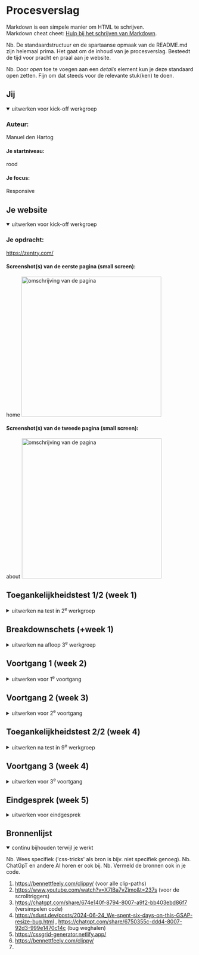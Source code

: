 # Procesverslag
Markdown is een simpele manier om HTML te schrijven.  
Markdown cheat cheet: [Hulp bij het schrijven van Markdown](https://github.com/adam-p/markdown-here/wiki/Markdown-Cheatsheet).

Nb. De standaardstructuur en de spartaanse opmaak van de README.md zijn helemaal prima. Het gaat om de inhoud van je procesverslag. Besteedt de tijd voor pracht en praal aan je website.

Nb. Door *open* toe te voegen aan een *details* element kun je deze standaard open zetten. Fijn om dat steeds voor de relevante stuk(ken) te doen.





## Jij

<details open>
  <summary>uitwerken voor kick-off werkgroep</summary>

  ### Auteur:
  Manuel den Hartog

  #### Je startniveau:
  rood

  #### Je focus:
  Responsive
 
</details>





## Je website

<details open>
  <summary>uitwerken voor kick-off werkgroep</summary>

  ### Je opdracht:
  https://zentry.com/

  #### Screenshot(s) van de eerste pagina (small screen): 
  home 
  <img src="readme-images/pagina-1.JPG" width="375px" alt="omschrijving van de pagina">

  #### Screenshot(s) van de tweede pagina (small screen):
  about
  <img src="readme-images/pagina-2.JPG" width="375px" alt="omschrijving van de pagina">
 
</details>



## Toegankelijkheidstest 1/2 (week 1)

<details>
  <summary>uitwerken na test in 2<sup>e</sup> werkgroep</summary>

  ### Bevindingen
  Lijst met je bevindingen die in de test naar voren kwamen:
  -  Met een gaatjesbril is de website nogsteeds prima te navigeren, het is uiteraard wel een stuk lastiger maar alle elementen staan niet op heel veel verschillende plekken dus moet je niet veel rondkijken op het scherm
  - Omdat er niet teveel elementen per sectie zijn is het ook niet heel moeilijk om de website door te navigeren als je concentratieproblemen hebt. Ook helpt het voor mijn gevoel dat er een animatie is op elementen als ze in je viewport komen waardoor je een soort van begeleid wordt met waar je naar moet kijken. Wel kunnen die juist ook wel afleidend zijn, zo is er bij een bepaalde sectie altijd een gifje op loop aan het afspelen is die best groot in beeld staat. En staat de tekst die daar gelezen moet worden linksonder in het klein. 
  - Met een spasmes/parkinson nabootser is het vrijwel onmogelijk om op een website uberhaupt goed rond te navigeren, dus dit was ook het geval op mijn website. Ik had de spasme nabootser wel op een best heftige stand staan dus dat was sowieso al moeilijk, als het een wat lichtere versie was was het wel goed mogelijk geweest om rond te navigeren op mijn website. Ook omdat knoppen vaak niet bij elkaar in de buurt staan. 
  - De voiceover op mijn site werkte niet heel goed. Zo worden alle heading in stukjes opgelezen omdat er in de tekst speciale letters zitten. Dus bij bijvoorbeeld "discover" is de letter o een speciale letter (qua font) dus leest de voiceover het op als disc-o-ver. Dit werkt dus niet heel goed. De broodteksten die er zijn worden wel goed opgelezen.

</details>



## Breakdownschets (+week 1)

<details>
  <summary>uitwerken na afloop 3<sup>e</sup> werkgroep</summary>

  ### de hele pagina: 
  <img src="readme-images/home-breakdown.jpg" width="375px" alt="breakdown van de hele home pagina">

  ### about pagina: 
  <img src="readme-images/about-breakdown.jpg" width="375px" alt="breakdown van de hele about pagina">

</details>





## Voortgang 1 (week 2)

<details>
  <summary>uitwerken voor 1<sup>e</sup> voortgang</summary>

  ### Stand van zaken
  Ik heb de HTML van de homepagina gemaakt alleen twijfel ik nog of sommige dingen semantisch zijn. Ook heb ik nog niet heel duidelijk wanneer ik wel een div mag gebruiken en wanneer niet. Zo weet ik bijvoorbeeld niet hoe ik de zwarte blokjes (zie afbeelding) moet gaan doen in de HTML. 
  <img src="readme-images/week1-punt.png" width="375px" alt="stuk waar ik vastliep">

Ook twijfel ik nog of ik sommige secties wel echt een section mag noemen aangezien ze niet beginnen met een heading.

  ### Agenda voor meeting
  samen met je groepje opstellen

  | Manuel         | Vincent            | Nerusha      | student 4        |
  | ---            | ---                | ---          | ---              |
  | dit bespreken  | en dit             | en ik dit    | en dan ik dat    |
  | en dat ook nog | dit als er tijd is | nog een punt | dit wil ik zeker |
  | ...            | ...                | ...          | ...              |

Punten Manuel: 
- Wanneer div?
- Mogen background images?
- Sections zonder heading.



  ### Verslag van meeting
  hier na afloop snel de uitkomsten van de meeting vastleggen

  - Ik moet de title en favicon nog aanpassen.
  - In mijn header heb ik de video voor de h1 gezet.
  - Kleine articles moeten list items worden
  - Per section een class maken zodat je niet heel veel classes hebt.
  - Divjes mogen bij stijling
  - Background images mag je niet gebruiken

</details>





## Voortgang 2 (week 3)

<details>
  <summary>uitwerken voor 2<sup>e</sup> voortgang</summary>

  ### Stand van zaken
  Ik ben nu bezig met de CSS en heb ook al het hamburgermenu met javascript gemaakt. Ik moet mij voor nu gaan focussen op het responsive maken en daarna wil ik verder gaan werken aan de javascript en de effecten gaan toevoegen.


  ### Agenda voor meeting
  samen met je groepje opstellen

  | Manuel      | Vincent          | Nerusha    | student 4        |
  | ---            | ---                | ---          | ---              |
  | dit bespreken  | en dit             | en ik dit    | en dan ik dat    |
  | en dat ook nog | dit als er tijd is | nog een punt | dit wil ik zeker |
  | ...            | ...                | ...          | ...              |

  - Punten Manuel:
    - Extra gap in mijn grid
    - Videos autoplay en loop. 
    - Div gebruiken ipv section als je geen heading hebt

  - Punten Vincent:
    - Beste manier voor carousel die weer terug komt bij het begin

  ### Verslag van meeting
  hier na afloop snel de uitkomsten van de meeting vastleggen

  - Extra gap in grid komt omdat ik een rij teveel had in mijn grid.
  - Ik kan intersection observer gebruiken voor animaties die bij scrollen komt. 
  - Videos kunnen op autoplay nadat er een actie is uitgevoerd (dus bv scrollen).
  - Ik kan vaker gebruik maken van :not en dan last child. 
  - Consistent coderen, dus niet een mix van px en em's maar alleen maar em als groottes.

</details>





## Toegankelijkheidstest 2/2 (week 4)

<details>
  <summary>uitwerken na test in 9<sup>e</sup> werkgroep</summary>

  ### Bevindingen
  Lijst met je bevindingen die in de test naar voren kwamen (geef ook aan wat er verbeterd is):
  - Mn close hamburger menu button wordt opgelezen terwijl die niet zichtbaar is.
  - Door de buttons heen tabben werkt heel goed. Alles wordt ook duidelijk voorgelezen.
  - Tekst oplezen met span in de tekst werkt heel slecht.
  - Er is een stuk tekst op de homepagina waar afbeeldingen tussen door gaan, deze worden door de screenreader opgelezen waardoor tussen de tekst door waardoor je de tekst niet goed hoort.
  - Mijn site komt wel door de validator die van Zentry totaal niet. Ik heb wel nog 3 errors maar heb van alles geprobeerd en kon dit niet meer oplossen, heb het er nu even ingelaten om een javascript interactie erbij te hebben.
  - Ik heb 1 h1 per pagina, de site van Zentry niet. 
  - Al mijn afbeeldingen hebben een alt tag, die van Zentry niet. 
  - Mijn website support een light/dark mode, die van Zentry niet. 

  <img src="readme-images/p1.jpg" width="375px" alt="a11y test pagina 1">
  <img src="readme-images/p2.jpg" width="375px" alt="a11y test pagina 2">
  <img src="readme-images/p3.jpg" width="375px" alt="a11y test pagina 3">
  <img src="readme-images/p4.jpg" width="375px" alt="a11y test pagina 4">
  <img src="readme-images/p5.jpg" width="375px" alt="a11y test pagina 5">

</details>





## Voortgang 3 (week 4)

<details>
  <summary>uitwerken voor 3<sup>e</sup> voortgang</summary>

  ### Stand van zaken
  Op het moment ben ik heel veel aan het klooien met de scrollTrigger. Soms werkt het wel goed maar vaak ook niet. Wanneer ik nu mn scherm resize, of de pagina refresh lijkt het alsof de scrollTrigger markers verplaatst worden waardoor het niet meer goed werkt. Voorderest ben ik eigenlijk zo goed als klaar en moet ik nog wat kleine dingetjes doen zoals states voor de knoppen toevoegen en mijn classes wat betere namen geven.


  ### Agenda voor meeting
  samen met je groepje opstellen

  | student 1      | student 2          | student 3    | student 4        |
  | ---            | ---                | ---          | ---              |
  | dit bespreken  | en dit             | en ik dit    | en dan ik dat    |
  | en dat ook nog | dit als er tijd is | nog een punt | dit wil ik zeker |
  | ...            | ...                | ...          | ...              |

  Punten Manuel:
  - ScrollTrigger breekt bij resizen of refreshen.


  ### Verslag van meeting
  hier na afloop snel de uitkomsten van de meeting vastleggen

  - Er zijn een paar duplicated corrupted files die ik moet verwijderen
  - Als er tijd is even kijken naar de scrollTrigger met ChatGPT, ik kan dan de documentatie van de scrollTrigger in chat gooien om te kijken of er dan een oplossing is voor mijn resize/refresh probleem.
  - Meerdere Javascript files maken zodat het geen errors geeft in de console als het iets van een andere pagina probeert te vinden.

</details>





## Eindgesprek (week 5)

<details>
  <summary>uitwerken voor eindgesprek</summary>
 
  ### Je uitkomst - karakteristiek screenshots:
  <img src="readme-images/eindversie.png" width="375px" alt="uitkomst opdracht 1">


  ### Dit ging goed/Heb ik geleerd: 
  Ik heb heel erg veel geleerd over responsiveness en ben trots dat dit eigenlijk heel goed is gegaan. Hierbij was het leren van Grid ook erg handig aangezien ik voor dit vak eigenlijk vooral de neiging had om alles te flexen en hierbij heel veel divjes te gebruiken. 
  <img src="readme-images/responsive.png" width="375px" alt="responsive">

  Ook heb ik veel geleerd over de Javascript library GSAP met ScrollTrigger. Het meeste van mijn tijd heeft denk ik hierin gezeten aangezien dit niet heel soepel ging en het best buggy was vaak. Uiteindelijk werken de scrolltriggers wel redelijk en ben ik er trots op dat ik hiermee iets heb kunnen neerzetten. 
  <img src="readme-images/gsap-scrolltrigger.png" width="375px" alt="gsap scrolltrigger">

  ### Dit was lastig/Is niet gelukt:
  Omdat ik nog veel moeite had met GSAP is dit nogsteeds niet helemaal gelukt, zo werkt het nogsteeds niet heel soepel zodra je de pagina gerefreshed hebt of hebt geresized, dit vind ik erg jammer en ben ook eigenlijk teveel tijd gaan stoppen in het oplossen van deze "bug" waardoor ik andere dingen minder goed heb kunnen uitwerken.

  Ook wilde ik graag nog een stukje maken waar ik de tijd niet meer voor had, dit stukje wordt volgensmij ook gemaakt door ScrollTrigger en kwam 2x voor. Het was namelijk dat de content van een section werdt veranderd bij het scrollen
  <img src="readme-images/niet-gelukt.png" width="375px" alt="bummer">


</details>





## Bronnenlijst

<details open>
  <summary>continu bijhouden terwijl je werkt</summary>

  Nb. Wees specifiek ('css-tricks' als bron is bijv. niet specifiek genoeg). 
  Nb. ChatGpT en andere AI horen er ook bij.
  Nb. Vermeld de bronnen ook in je code.

  1. https://bennettfeely.com/clippy/ (voor alle clip-paths)
  2. https://www.youtube.com/watch?v=X7IBa7vZjmo&t=237s (voor de scrolltriggers)
  3. https://chatgpt.com/share/674e140f-8794-8007-a9f2-bb403ebd86f7 (versimpelen code)
  4. https://sdust.dev/posts/2024-06-24_We-spent-six-days-on-this-GSAP-resize-bug.html , https://chatgpt.com/share/6750355c-ddd4-8007-92d3-999e1470c14c (bug weghalen)
  5. https://cssgrid-generator.netlify.app/
  6. https://bennettfeely.com/clippy/
  7. 

</details>